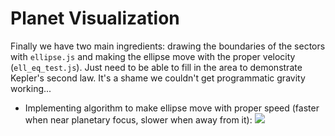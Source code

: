 # Planet Visualization
Finally we have two main ingredients: drawing the boundaries of the sectors with `ellipse.js` and making the ellipse move with the proper velocity (`ell_eq_test.js`). Just need to be able to fill in the area to demonstrate Kepler's second law. It's a shame we couldn't get programmatic gravity working...

- Implementing algorithm to make ellipse move with proper speed (faster when near planetary focus, slower when away from it):
![](https://media.giphy.com/media/3taDMI6yhklUXIsXnk/giphy.gif)
